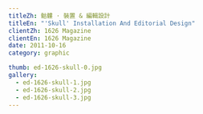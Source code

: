 ```yaml
---
titleZh: 骷髏 · 裝置 & 編輯設計
titleEn: "'Skull' Installation And Editorial Design"
clientZh: 1626 Magazine
clientEn: 1626 Magazine
date: 2011-10-16
category: graphic

thumb: ed-1626-skull-0.jpg
gallery:
  - ed-1626-skull-1.jpg
  - ed-1626-skull-2.jpg
  - ed-1626-skull-3.jpg
---
```

